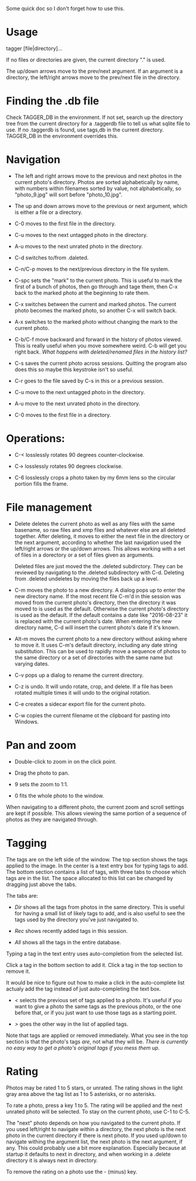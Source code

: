 Some quick doc so I don't forget how to use this.

# Usage

tagger [file|directory]...

If no files or directories are given, the current directory "." is
used.

The up/down arrows move to the prev/next argument.  If an argument is
a directory, the left/right arrows move to the prev/next file in the
directory.

# Finding the .db file

Check TAGGER\_DB in the environment.  If not set, search up the
directory tree from the current directory for a .taggerdb file to tell
us what sqlite file to use.  If no .taggerdb is found, use tags,db in
the current directory.  TAGGER\_DB in the environment overrides this.

# Navigation

* The left and right arrows move to the previous and next photos in the
current photo's directory.  Photos are sorted alphabetically by name,
with numbers within filenames sorted by value, not alphabetically, so
"photo\_9.jpg" will sort before "photo\_10.jpg".

* The up and down arrows move to the previous or next argument, which is
either a file or a directory.

* C-0 moves to the first file in the directory.

* C-u moves to the next untagged photo in the directory.

* A-u moves to the next unrated photo in the directory.

* C-d switches to/from .daleted.

* C-n/C-p moves to the next/previous directory in the file system.

* C-spc sets the "mark" to the current photo.  This is useful to mark the first
of a bunch of photos, then go through and tage them, then C-x back to the
marked photo at the beginning to rate them.

* C-x switches between the current and marked photos.  The current photo
  becomes the marked photo, so another C-x will switch back.

* A-x switches to the marked photo without changing the mark to the current
  photo.

* C-b/C-f move backward and forward in the history of photos viewed.
  This is really useful when you move somewhere weird.  C-b will
  get you right back.
  _What happens with deleted/renamed files in the history list?_

* C-s saves the current photo across sessions.  Quitting the program
also does this so maybe this keystroke isn't so useful.

* C-r goes to the file saved by C-s in this or a previous session.

* C-u move to the next untagged photo in the directory.

* A-u move to the next unrated photo in the directory.

* C-0 moves to the first file in a directory.

# Operations:

* C-< losslessly rotates 90 degrees counter-clockwise.

* C-> losslessly rotates 90 degrees clockwise.

* C-6 losslessly crops a photo taken by my 6mm lens so the circular
  portion fills the frame.

# File management

* Delete deletes the current photo as well as any files with the same
  basename, so raw files and xmp files and whatever else are all
  deleted together.  After deleting, it moves to either the next file
  in the directory or the next argument, according to whether the last
  navigation used the left/right arrows or the up/down arrows.  This allows
  working with a set of files in a dorectory or a set of files given
  as arguments.

  Deleted files are just moved the the .deleted subdirctory.  They can
  be reviewed by navigating to the .deleted subdirectory with C-d.
  Deleting from .deleted undeletes by moving the files back up a
  level.

* C-m moves the photo to a new directory.  A dialog pops up to
  enter the new directory name.  If the most recent file C-m'd in
  thie session was moved from the current photo's directory, then the
  directory it was moved to is used as the default.  Otherwise the
  current photo's directory is used as the default.  If the default
  contains a date like "2016-08-23" it is replaced with the current
  photo's date.  When entering the new directory name, C-d will
  insert the current photo's date if it's known.

* Alt-m moves the current photo to a new directory without asking
  where to move it.  It uses C-m's default directory, including any
  date string substitution.  This can be used to rapidly move a
  sequence of photos to the same directory or a set of directories
  with the same name but varying dates.

* C-v pops up a dialog to rename the current directory.

* C-z is undo.  It will undo rotate, crop, and delete.  If a file
  has been rotated multiple times it will undo to the original
  rotation.

* C-e creates a sidecar export file for the current photo.

* C-w copies the current filename ot the clipboard for pasting into Windows.

# Pan and zoom

* Double-click to zoom in on the click point.

* Drag the photo to pan.

* 9 sets the zoom to 1:1.

* 0 fits the whole photo to the window.

When navigating to a different photo, the current zoom and scroll
settings are kept if possible.  This allows viewing the same portion
of a sequence of photos as they are navigated through.



# Tagging

The tags are on the left side of the window.  The top section shows
the tags applied to the image.  In the center is a text entry box for
typing tags to add.  The bottom section contains a list of tags, with
three tabs to choose which tags are in the list.  The space allocated to
this list can be changed by dragging just above the tabs.

The tabs are:

* *Dir* shows all the tags from photos in the same directory.  This is
useful for having a small list of likely tags to add, and is also
useful to see the tags used by the directory you've just navigated to.

* *Rec* shows recently added tags in this session.

* *All* shows all the tags in the entire database.

Typing a tag in the text entry uses auto-completion from the selected
list.

Click a tag in the bottom section to add it.  Click a tag in the top
section to remove it.

It would be nice to figure out how to make a click in the auto-complete
list actualy add the tag instead of just auto-completing the text box.

* *<* selects the previous set of tags applied to a photo.  It's useful
  if you want to give a photo the same tags as the previous photo, or the
  one before that, or if you just want to use those tags as a starting point.

* *>* goes the other way in the list of applied tags.

Note that tags are applied or removed immediately.  What you see in
the top section is that the photo's tags _are_, not what they will be.
_There is currently no easy way to get a photo's original tags if you
mess them up._

# Rating

Photos may be rated 1 to 5 stars, or unrated.  The rating shows in the
light gray area above the tag list as 1 to 5 asterisks, or no
asterisks.

To rate a photo, press a key 1 to 5.  The rating will be applied and
the next unrated photo will be selected.  To stay on the current photo,
use C-1 to C-5.

The "next" photo depends on how you navigated to the current photo.
If you used left/right to navigate within a directory, the next photo
is the next photo in the current directory if there is next photo.  If
you used up/down to navigate withing the argument list, the next photo
is the next argument, if any.  This could probably use a bit more
explanation.  Especially because at startup it defaults to next in
directory, and when working in a .delete directory it is always
next in directory.

To remove the rating on a photo use the *-* (minus) key.
